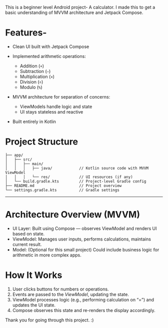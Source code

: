 This is a beginner level Android project- A calculator. I made this to get a basic understanding of MVVM architecture and Jetpack Compose.
 
# Features-

* Clean UI built with Jetpack Compose
* Implemented arithmetic operations:

  * Addition (`+`)
  * Subtraction (`–`)
  * Multiplication (`×`)
  * Division (`÷`)
  * Modulo (`%`)
    
* MVVM architecture for separation of concerns:

  * ViewModels handle logic and state
  * UI stays stateless and reactive
* Built entirely in Kotlin


# Project Structure

```
├── app/
│   ├── src/
│   │   ├── main/
│   │   │   ├── java/            // Kotlin source code with MVVM ViewModel
│   │   │   └── res/             // UI resources (if any)
│   └── build.gradle.kts         // Project-level Gradle config
├── README.md                    // Project overview
└── settings.gradle.kts          // Gradle settings
```

---

# Architecture Overview (MVVM)

* UI Layer: Built using Compose — observes ViewModel and renders UI based on state.
* ViewModel: Manages user inputs, performs calculations, maintains current result.
* Model: (Optional for this small project) Could include business logic for arithmetic in more complex apps.



# How It Works

1. User clicks buttons for numbers or operations.
2. Events are passed to the *ViewModel*, updating the state.
3. ViewModel processes logic (e.g., performing calculation on “=”) and updates the UI state.
4. Compose observes this state and re-renders the display accordingly.

Thank you for going through this project. :)
